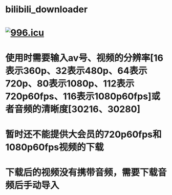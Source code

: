 # bilibili_downloader
# <a href="https://996.icu"><img src="https://img.shields.io/badge/link-996.icu-red.svg" alt="996.icu" /></a>
# 使用时需要输入av号、视频的分辨率[16表示360p、32表示480p、64表示720p、80表示1080p、112表示720p60fps、116表示1080p60fps]或者音频的清晰度[30216、30280]
# 暂时还不能提供大会员的720p60fps和1080p60fps视频的下载
# 下载后的视频没有携带音频，需要下载音频后手动导入
